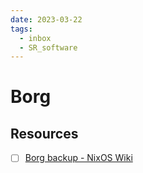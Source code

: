 ```yaml
---
date: 2023-03-22
tags:
  - inbox
  - SR_software
---
```


# Borg

## Resources

- [ ] [Borg backup - NixOS Wiki](https://nixos.wiki/wiki/Borg_backup)
